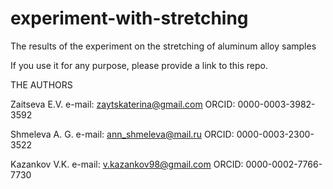 # experiment-with-stretching
The results of the experiment on the stretching of aluminum alloy samples

If you use it for any purpose, please provide a link to this repo.

THE AUTHORS

Zaitseva E.V.
e-mail: zaytskaterina@gmail.com
ORCID: 0000-0003-3982-3592

Shmeleva A. G.
e-mail: ann_shmeleva@mail.ru
ORCID: 0000-0003-2300-3522

Kazankov V.K.
e-mail: v.kazankov98@gmail.com
ORCID: 0000-0002-7766-7730

